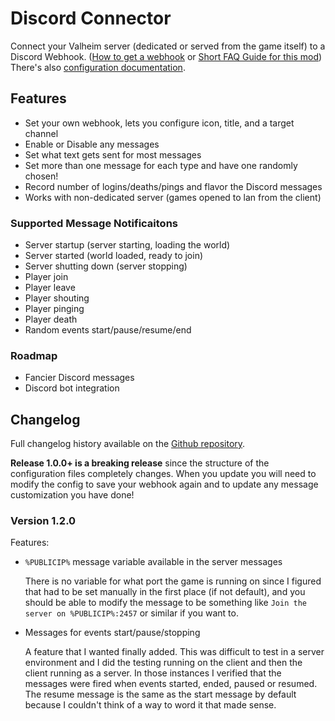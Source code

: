 # Discord Connector

Connect your Valheim server (dedicated or served from the game itself) to a Discord Webhook. 
([How to get a webhook](https://github.com/nwesterhausen/valheim-discordconnector/blob/main/Metadata/HowtoGuide.md#how-to-get-a-discord-webhook) or [Short FAQ Guide for this mod](https://github.com/nwesterhausen/valheim-discordconnector/blob/main/Metadata/HowtoGuide.md)) There's also [configuration documentation](https://github.com/nwesterhausen/valheim-discordconnector/blob/main/Metadata/ConfigurationDetails.md).

## Features

- Set your own webhook, lets you configure icon, title, and a target channel
- Enable or Disable any messages
- Set what text gets sent for most messages
- Set more than one message for each type and have one randomly chosen!
- Record number of logins/deaths/pings and flavor the Discord messages
- Works with non-dedicated server (games opened to lan from the client)

### Supported Message Notificaitons

- Server startup (server starting, loading the world)
- Server started (world loaded, ready to join)
- Server shutting down (server stopping)
- Player join
- Player leave
- Player shouting
- Player pinging
- Player death
- Random events start/pause/resume/end

### Roadmap

- Fancier Discord messages
- Discord bot integration

## Changelog

Full changelog history available on the
[Github repository](https://github.com/nwesterhausen/valheim-discordconnector/blob/main/Metadata/CHANGELOG.md).

**Release 1.0.0+ is a breaking release** since the structure of the configuration files completely changes. When you update you will need to modify the config
to save your webhook again and to update any message customization you have done!

### Version 1.2.0

Features:

- `%PUBLICIP%` message variable available in the server messages

  There is no variable for what port the game is running on since I figured that had to be set manually in the first place (if not default),
  and you should be able to modify the message to be something like `Join the server on %PUBLICIP%:2457` or similar if you want to.

- Messages for events start/pause/stopping

  A feature that I wanted finally added. This was difficult to test in a server environment and I did the testing running on the client and then
  the client running as a server. In those instances I verified that the messages were fired when events started, ended, paused or resumed. The
  resume message is the same as the start message by default because I couldn't think of a way to word it that made sense.
